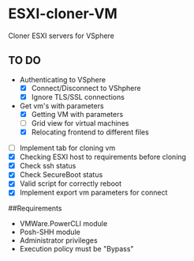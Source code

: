 # ESXI-cloner-VM
Cloner ESXI servers for VSphere
## TO DO
- Authenticating to VSphere
  - [x] Connect/Disconnect to VShphere
  - [x] Ignore TLS/SSL connections
- Get vm's with parameters
  - [x] Getting VM with parameters
  - [ ] Grid view for virtual machines
  - [x] Relocating frontend to different files
- [ ] Implement tab for cloning vm
- [x] Checking ESXI host to requirements before cloning
- [x] Check ssh status
- [x] Check SecureBoot status
- [x] Valid script for correctly reboot 
- [x] Implement export vm parameters for connect

##Requirements
  - VMWare.PowerCLI module
  - Posh-SHH module
  - Administrator privileges
  - Execution policy must be "Bypass"
